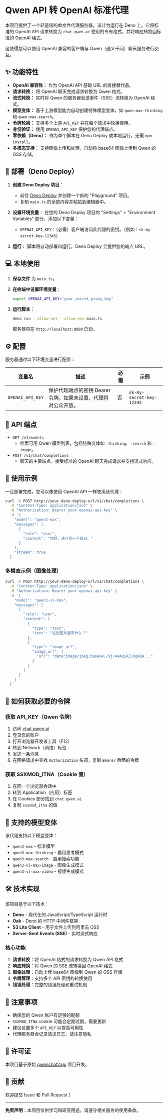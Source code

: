 # Qwen API 转 OpenAI 标准代理

本项目提供了一个轻量级的单文件代理服务器，设计为运行在 Deno 上。它将标准的 OpenAI API 请求转换为 `chat.qwen.ai` 使用的专有格式，并将响应转换回标准的 OpenAI 格式。

这使得您可以使用 OpenAI 兼容的客户端与 Qwen（通义千问）聊天服务进行交互。

## ✨ 功能特性

*   **OpenAI 兼容性：** 作为 OpenAI API 基础 URL 的直接替代品。
*   **请求转换：** 将 OpenAI 聊天完成请求转换为 Qwen 格式。
*   **流式转换：** 实时将 Qwen 的服务器发送事件（SSE）流转换为 OpenAI 格式。
*   **模型变体：** 基于上游模型能力自动创建特殊模型变体，如 `qwen-max-thinking` 和 `qwen-max-search`。
*   **令牌轮换：** 支持多个上游 `API_KEY` 并在每个请求中轮换使用。
*   **身份验证：** 使用 `OPENAI_API_KEY` 保护您的代理端点。
*   **零依赖（Deno）：** 作为单个脚本在 Deno Deploy 或本地运行，无需 `npm install`。
*   **多模态支持：** 支持图像上传和处理，自动将 base64 图像上传到 Qwen 的 OSS 存储。

## 🚀 部署（Deno Deploy）

1.  **创建 Deno Deploy 项目**：
    *   前往 [Deno Deploy](https://deno.com/deploy) 并创建一个新的 "Playground" 项目。
    *   复制 `main.ts` 的全部内容并粘贴到编辑器中。

2.  **设置环境变量**：
    在您的 Deno Deploy 项目的 "Settings" > "Environment Variables" 部分，添加以下变量：
    *   `OPENAI_API_KEY`：（必需）客户端访问此代理的密钥。（例如：`sk-my-secret-key-12345`）

3.  **运行**：
    脚本将自动部署和运行。Deno Deploy 会提供您的端点 URL。

## 💻 本地使用

1.  **保存文件** 为 `main.ts`。

2.  **在终端中设置环境变量**：
    ```sh
    export OPENAI_API_KEY="your_secret_proxy_key"
    ```

3.  **运行脚本**：
    ```sh
    deno run --allow-net --allow-env main.ts
    ```
    服务器将在 `http://localhost:8000` 启动。

## ⚙️ 配置

服务器通过以下环境变量进行配置：

| 变量名             | 描述                                                         | 必需     | 示例                                   |
| ----------------- | ----------------------------------------------------------- | -------- | -------------------------------------- |
| `OPENAI_API_KEY`  | 保护代理端点的密钥 Bearer 令牌。如果未设置，代理将对公众开放。        | 否       | `sk-my-secret-key-12345`              |

## 🔌 API 端点

*   `GET /v1/models`
    *   检索可用 Qwen 模型列表，包括特殊变体如 `-thinking`、`-search` 和 `-image`。
*   `POST /v1/chat/completions`
    *   聊天的主要端点。接受标准的 OpenAI 聊天完成请求并支持流式响应。

## 📝 使用示例

一旦部署完成，您可以像使用 OpenAI API 一样使用该代理：

```bash
curl -X POST http://your-deno-deploy-url/v1/chat/completions \
  -H "Content-Type: application/json" \
  -H "Authorization: Bearer your-openai-api-key" \
  -d '{
    "model": "qwen3-max",
    "messages": [
      {
        "role": "user",
        "content": "你好，请介绍一下自己。"
      }
    ],
    "stream": true
  }'
```

### 多模态示例（图像处理）

```bash
curl -X POST http://your-deno-deploy-url/v1/chat/completions \
  -H "Content-Type: application/json" \
  -H "Authorization: Bearer your-openai-api-key" \
  -d '{
    "model": "qwen3-vl-max",
    "messages": [
      {
        "role": "user",
        "content": [
          {
            "type": "text",
            "text": "这张图片里有什么？"
          },
          {
            "type": "image_url",
            "image_url": {
              "url": "data:image/jpeg;base64,/9j/4AAQSkZJRgABA..."
            }
          }
        ]
      }
    ]
  }'
```

## 🔑 如何获取必要的令牌

### 获取 API_KEY（Qwen 令牌）

1. 访问 [chat.qwen.ai](https://chat.qwen.ai)
2. 登录您的账户
3. 打开浏览器开发者工具（F12）
4. 转到 Network（网络）标签
5. 发送一条消息
6. 在网络请求中查找 `Authorization` 头部，复制 `Bearer` 后面的令牌

### 获取 SSXMOD_ITNA（Cookie 值）

1. 在同一个浏览器会话中
2. 转到 Application（应用）标签
3. 在 Cookies 部分找到 `chat.qwen.ai`
4. 复制 `ssxmod_itna` 的值

## 🎯 支持的模型变体

该代理支持以下模型变体：

*   `qwen3-max` - 标准模型
*   `qwen3-max-thinking` - 启用思考模式
*   `qwen3-max-search` - 启用搜索功能
*   `qwen3-vl-max-image` - 图像生成模式
*   `qwen3-vl-max-video` - 视频生成模式

## 🛠️ 技术实现

该项目基于以下技术：

*   **Deno** - 现代化的 JavaScript/TypeScript 运行时
*   **Oak** - Deno 的 HTTP 中间件框架
*   **S3 Lite Client** - 用于文件上传到阿里云 OSS
*   **Server-Sent Events (SSE)** - 实时流式响应

### 核心功能

1. **请求转换**：将 OpenAI 格式的请求转换为 Qwen API 格式
2. **响应转换**：将 Qwen 的 SSE 流转换回 OpenAI 格式
3. **图像处理**：自动上传 base64 图像到 Qwen 的 OSS 存储
4. **令牌管理**：支持多个 API 密钥的轮换使用
5. **错误处理**：完整的错误处理和重试机制

## 🚨 注意事项

*   确保您的 Qwen 账户有足够的配额
*   `SSXMOD_ITNA` cookie 可能会定期过期，需要更新
*   建议设置多个 `API_KEY` 以提高可用性
*   代理服务器会记录请求日志，请注意隐私

## 📄 许可证

本项目基于原始 [qwenchat2api](https://github.com/highkay/qwenchat2api) 项目开发。

## 🤝 贡献

欢迎提交 Issue 和 Pull Request！

---

**免责声明**：本项目仅供学习和研究用途。请遵守相关服务的使用条款。
